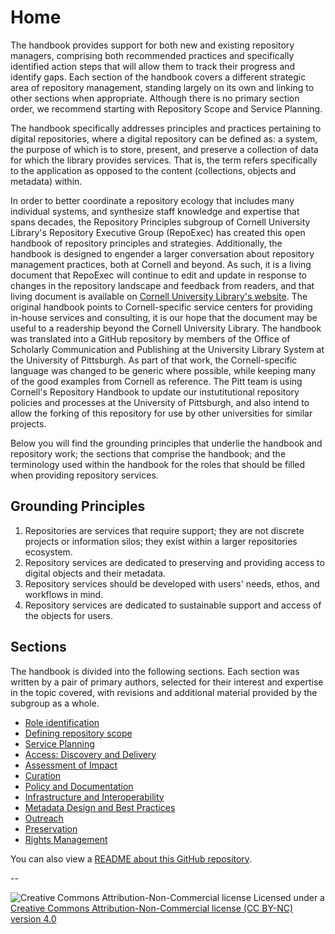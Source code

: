 # Home

The handbook provides support for both new and existing repository managers, comprising both recommended practices and specifically identified action steps that will allow them to track their progress and identify gaps. Each section of the handbook covers a different strategic area of repository management, standing largely on its own and linking to other sections when appropriate. Although there is no primary section order, we recommend starting with Repository Scope and Service Planning.

The handbook specifically addresses principles and practices pertaining to digital repositories, where a digital repository can be defined as: a system, the purpose of which is to store, present, and preserve a collection of data for which the library provides services. That is, the term refers specifically to the application as opposed to the content (collections, objects and metadata) within.

In order to better coordinate a repository ecology that includes many individual systems, and synthesize staff knowledge and expertise that spans decades, the Repository Principles subgroup of Cornell University Library's Repository Executive Group (RepoExec) has created this open handbook of repository principles and strategies. Additionally, the handbook is designed to engender a larger conversation about repository management practices, both at Cornell and beyond. As such, it is a living document that RepoExec will continue to edit and update in response to changes in the repository landscape and feedback from readers, and that living document is available on [Cornell University Library's website](https://confluence.cornell.edu/display/culpublic/Cornell+University+Library+Repository+Principles+and+Strategies+Handbook). The original handbook points to Cornell-specific service centers for providing in-house services and consulting, it is our hope that the document may be useful to a readership beyond the Cornell University Library. The handbook was translated into a GitHub repository by members of the Office of Scholarly Communication and Publishing at the University Library System at the University of Pittsburgh. As part of that work, the Cornell-specific language was changed to be generic where possible, while keeping many of the good examples from Cornell as reference. The Pitt team is using Cornell's Repository Handbook to update our instutitutional repository policies and processes at the University of Pittsburgh, and also intend to allow the forking of this repository for use by other universities for similar projects.

Below you will find the grounding principles that underlie the handbook and repository work; the sections that comprise the handbook; and the terminology used within the handbook for the roles that should be filled when providing repository services.

## Grounding Principles

1. Repositories are services that require support; they are not discrete projects or information silos; they exist within a larger repositories ecosystem.
2. Repository services are dedicated to preserving and providing access to digital objects and their metadata.
3. Repository services should be developed with users' needs, ethos, and workflows in mind.
4. Repository services are dedicated to sustainable support and access of the objects for users.

## Sections

The handbook is divided into the following sections. Each section was written by a pair of primary authors, selected for their interest and expertise in the topic covered, with revisions and additional material provided by the subgroup as a whole.

* [Role identification](Role-Identification.md)
* [Defining repository scope](Defining-Repository-Scope.md)
* [Service Planning](Service-Planning.md)
* [Access: Discovery and Delivery](Access-Discovery-and-Delivery.md)
* [Assessment of Impact](Assessment-of-Impact.md)
* [Curation](Curation.md)
* [Policy and Documentation](Policy-and-Documentation.md)
* [Infrastructure and Interoperability](Infrastructure-and-Interoperability.md)
* [Metadata Design and Best Practices](Metadata-Design-and-Best-Practices.md)
* [Outreach](Outreach.md)
* [Preservation](Preservation.md)
* [Rights Management](Rights-Management.md)

You can also view a [README about this GitHub repository](README.md).

--

![Creative Commons Attribution-Non-Commercial license](https://i.creativecommons.org/l/by-nc/4.0/88x31.png "CC BY-NC")
Licensed under a [Creative Commons Attribution-Non-Commercial license (CC BY-NC) version 4.0](https://creativecommons.org/licenses/by-nc/4.0/)
